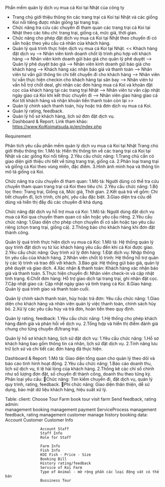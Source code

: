 Phần mềm quản lý dịch vụ mua cá Koi tại Nhật của công ty
- Trang chủ giới thiệu thông tin các trang trại cá Koi tại Nhật và các giống Koi nổi tiếng được nhân giống tại trang trại.
- Chức năng tra cứu các chuyến đi tham quan các trang trại cá Koi tại Nhật theo các tiêu chí: trang trại, giống cá, mức giá, thời gian.
- Chức năng cho phép đặt dịch vụ mua cá Koi tại Nhật theo chuyến đi có sẵn hoặc theo yêu cầu cá nhân của khách hàng.
- Quản lý quá trình thực hiện dịch vụ mua cá Koi tại Nhật.
          << Khách hàng đặt dịch vụ --> Nhân viên kinh doanh chốt lộ trình phù hợp với khách hàng --> 
          Nhân viên kinh doanh gửi báo giá cho quản lý phê duyệt --> Quản lý phê duyệt báo giá --> 
          Nhân viên kinh doanh gửi báo giá cho khách hàng --> Khách hàng xác nhận báo giá và thanh toán --> 
          Nhân viên tư vấn gửi thông tin chi tiết chuyến đi cho khách hàng --> Nhân viên tư vấn thực hiện checkin cho khách hàng tại sân bay --> 
          Nhân viên tư vấn hỗ trợ chốt deal, ghi nhận các đơn hàng mua cá Koi và khoản đặt cọc của khách hàng tại các trang trại Nhật --> 
          Nhân viên tư vấn cập nhật ngày giao cá Koi khi kết thúc chuyến đi --> 
          Nhân viên giao hàng giao cá Koi tới khách hàng và nhận khoản tiền thanh toán còn lại >>
- Quản lý chính sách thanh toán, hủy hoặc trả đơn dịch vụ mua cá Koi.
- Quản lý rating, feedback.
- Quản lý hồ sơ khách hàng, lịch sử đơn đặt dịch vụ.
- Dashboard & Report.
Link tham khảo: https://www.KoiKoimatsuda.jp/en/index.php


Requirement

Phân tích yêu cầu phần mềm quản lý dịch vụ mua cá Koi tại Nhật
Trang chủ giới thiệu thông tin:
1.Mô tả: Hiển thị thông tin về các trang trại cá Koi tại Nhật và các giống Koi nổi tiếng.
2.Yêu cầu chức năng:
          1.Trang chủ cần có giao diện giới thiệu chi tiết về từng trang trại, giống cá.
          2.Phân loại trang trại và giống cá Koi theo vùng miền, đặc điểm.
          3.Hình ảnh minh họa và thông tin mô tả giống cá Koi.

Chức năng tra cứu chuyến đi tham quan:
1.Mô tả: Người dùng có thể tra cứu chuyến tham quan trang trại cá Koi theo tiêu chí.
2.Yêu cầu chức năng:
          1.Bộ lọc theo: Trang trại, Giống cá, Mức giá, Thời gian.
          2.Kết quả trả về gồm: Chi tiết chuyến đi, lịch trình, chi phí, yêu cầu đặc biệt.
          3.Giao diện tra cứu dễ dùng và hiển thị đầy đủ các chuyến đi khả dụng.

Chức năng đặt dịch vụ hỗ trợ mua cá Koi:
1.Mô tả: Người dùng đặt dịch vụ mua cá Koi qua chuyến tham quan có sẵn hoặc yêu cầu riêng.
2.Yêu cầu chức năng:
          1.Giao diện cho phép chọn chuyến đi có sẵn hoặc tạo yêu cầu riêng (chọn trang trại, giống cá).
          2.Thông báo cho khách hàng khi đơn đặt thành công.

Quản lý quá trình thực hiện dịch vụ mua cá Koi:
1.Mô tả: Hệ thống quản lý quy trình đặt dịch vụ từ lúc khách hàng yêu cầu đến khi cá Koi được giao.
2.Yêu cầu chức năng:
          Quy trình xử lý đơn hàng:
                    1.Đặt dịch vụ: Nhập thông tin yêu cầu của khách hàng.
                    2.Nhân viên chốt lộ trình: Hệ thống hỗ trợ quản lý các lộ trình và trao đổi với khách.
                    3.Báo giá: Hệ thống gửi báo giá, quản lý phê duyệt và giao dịch.
                    4.Xác nhận & thanh toán: Khách hàng xác nhận báo giá và thanh toán.
                    5.Thực hiện chuyến đi: Nhân viên check-in và cập nhật tình trạng.
                    6.Chốt đơn hàng: Hỗ trợ giao dịch tại trang trại, ghi nhận đặt cọc.
                    7.Cập nhật giao cá: Cập nhật ngày giao và tình trạng cá Koi.
                    8.Giao hàng: Quản lý quá trình giao và thanh toán cuối.

Quản lý chính sách thanh toán, hủy hoặc trả đơn:
Yêu cầu chức năng:
          1.Giao diện cho khách hàng và nhân viên quản lý việc thanh toán, chính sách hủy bỏ.
          2.Xử lý các yêu cầu hủy và trả đơn, hoàn tiền theo quy định.

Quản lý rating, feedback:
1.Yêu cầu chức năng:
          1.Hệ thống cho phép khách hàng đánh giá và phản hồi về dịch vụ.
          2.Tổng hợp và hiển thị điểm đánh giá chung cho từng chuyến đi/trang trại.

Quản lý hồ sơ khách hàng, lịch sử đặt dịch vụ:
1.Yêu cầu chức năng:
          1.Hồ sơ khách hàng bao gồm thông tin cá nhân, lịch sử đặt dịch vụ.
          2.Tính năng lưu trữ lịch sử và chi tiết các đơn hàng đã thực hiện.

Dashboard & Report:
1.Mô tả: Giao diện tổng quan cho quản lý theo dõi và báo cáo tình hình hoạt động.
          2.Yêu cầu chức năng:
                    1.Báo cáo doanh thu, lịch sử dịch vụ, tỉ lệ hài lòng của khách hàng.
                    2.Thống kê các chỉ số chính như số lượng đơn đặt, số chuyến đi thành công, doanh thu theo từng kỳ.
Phân loại yêu cầu:
Chức năng: Tìm kiếm chuyến đi, đặt dịch vụ, quản lý quy trình, rating, feedback.
Phi chức năng: Giao diện thân thiện, dễ sử dụng, bảo mật dữ liệu khách hàng, hiệu suất xử lý.


Table:
          client:
                    Choose Tour Farm
                    book tour visit farm
                    Send feedback, rating
          admin:                    
                    management booking
                    management payment
                    ServiceProcess
                    management feedback, rating
                    management customer
                    manage history booking
          data:
                    Account Customer
                    Customer Info

                    Account Staff
                    Staff Info
                    Role for Staff

                    Farm Info
                    Fish Info
                    KOI Fish - Price - Size
                    Booking Bill
                    History rating/feedback
                    Service of Koi Farm
                    Type of Animal - mở rộng phần các loại động vát có thể bán
                    Bussiness Tour
